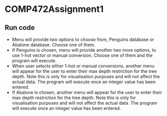 # COMP472Assignment1

## Run code
- Menu will provide two options to choose from, Penguins database or Abalone database. Choose one of them. <br />
- If Penguins is chosen, menu will provide another two more options, to use 1-hot vector or manual conversion. Choose one of them and the program will execute. <br />
- When user selects either 1-hot or manual conversions, another menu will appear for the user to enter their max depth restriction for the tree depth. Note this is only for visualisation purposes and will not affect the actual data. The program will execute once an integer value has been entered.<br />
- If Abalone is chosen, another menu will appear for the user to enter their max depth restriction for the tree depth. Note this is only for visualisation purposes and will not affect the actual data. The program will execute once an integer value has been entered.
